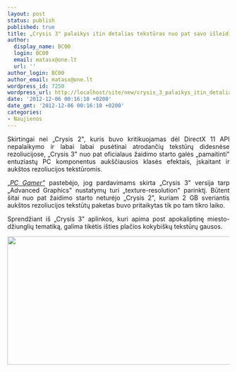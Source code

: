 ```yaml
---
layout: post
status: publish
published: true
title: „Crysis 3" palaikys itin detalias tekstūras nuo pat savo išleidimo
author:
  display_name: BC00
  login: BC00
  email: matasx@one.lt
  url: ''
author_login: BC00
author_email: matasx@one.lt
wordpress_id: 7250
wordpress_url: http://localhost/site/new/crysis_3_palaikys_itin_detalias_teksturas_nuo_pat_savo_isleidimo/
date: '2012-12-06 00:16:10 +0200'
date_gmt: '2012-12-06 00:16:10 +0200'
categories:
- Naujienos
---
```

<p style="text-align: justify;">
	Skirtingai nei &bdquo;Crysis 2&quot;, kuris buvo kritikuojamas dėl DirectX 11 API nepalaikymo ir labai labai pusėtinai atrodančių tekstūrų didesnėse rezoliucijose, &bdquo;Crysis 3&quot; nuo pat oficialaus žaidimo starto galės &bdquo;pamaitinti&quot; entuziastų PC komponentus auk&scaron;čiausios klasės efektais, įskaitant ir auk&scaron;tos rezoliucijos tekstūromis.</p>
<p style="text-align: justify;">
	<a href="http://www.pcgamer.com/2012/12/03/these-are-the-advanced-graphics-settings-crysis-3-will-have-high-res-textures-at-launch-confirmed/">&bdquo;<em>PC Gamer&quot;</em></a> pastebėjo, jog pardavimams skirta &bdquo;Crysis 3&quot; versija tarp &bdquo;Advanced Graphics&quot; nustatymų turi &bdquo;texture-resolution&quot; parinktį. Būtent &scaron;itai nuo pat žaidimo starto neturėjo &bdquo;Crysis 2&quot;, kuriam 2 GB sveriantis auk&scaron;tos rezoliucijos tekstūtų paketas buvo pritaikytas tik po tam tikro laiko.</p>
<p style="text-align: justify;">
	Sprendžiant i&scaron; &bdquo;Crysis 3&quot; aplinkos, kuri apima post apokaliptinę miesto-džiunglių tematiką, galima tikėtis i&scaron;ties plačios kokybi&scaron;kų tekstūrų gausos.</p>
<p style="text-align: justify;">
	<img alt="" src="http://technews.lt/userfiles/crysis2 settings.jpg" style="width: 520px; height: 291px;" /></p>
